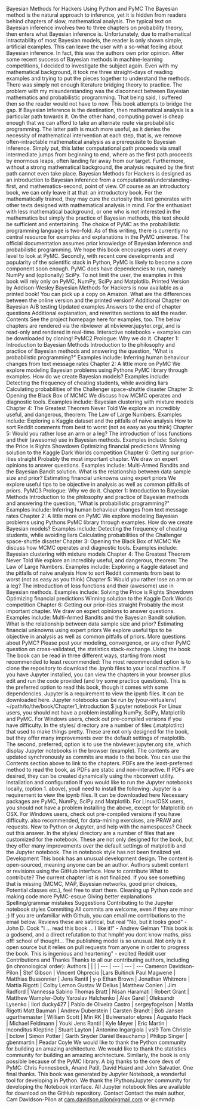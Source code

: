 Bayesian Methods for Hackers Using Python and PyMC The Bayesian method is the natural approach to inference, yet it is hidden from readers behind chapters of slow, mathematical analysis. The typical text on Bayesian inference involves two to three chapters on probability theory, then enters what Bayesian inference is. Unfortunately, due to mathematical intractability of most Bayesian models, the reader is only shown simple, artificial examples. This can leave the user with a so-what feeling about Bayesian inference. In fact, this was the authors own prior opinion. After some recent success of Bayesian methods in machine-learning competitions, I decided to investigate the subject again. Even with my mathematical background, it took me three straight-days of reading examples and trying to put the pieces together to understand the methods. There was simply not enough literature bridging theory to practice. The problem with my misunderstanding was the disconnect between Bayesian mathematics and probabilistic programming. That being said, I suffered then so the reader would not have to now. This book attempts to bridge the gap. If Bayesian inference is the destination, then mathematical analysis is a particular path towards it. On the other hand, computing power is cheap enough that we can afford to take an alternate route via probabilistic programming. The latter path is much more useful, as it denies the necessity of mathematical intervention at each step, that is, we remove often-intractable mathematical analysis as a prerequisite to Bayesian inference. Simply put, this latter computational path proceeds via small intermediate jumps from beginning to end, where as the first path proceeds by enormous leaps, often landing far away from our target. Furthermore, without a strong mathematical background, the analysis required by the first path cannot even take place. Bayesian Methods for Hackers is designed as an introduction to Bayesian inference from a computational/understanding-first, and mathematics-second, point of view. Of course as an introductory book, we can only leave it at that: an introductory book. For the mathematically trained, they may cure the curiosity this text generates with other texts designed with mathematical analysis in mind. For the enthusiast with less mathematical background, or one who is not interested in the mathematics but simply the practice of Bayesian methods, this text should be sufficient and entertaining. The choice of PyMC as the probabilistic programming language is two-fold. As of this writing, there is currently no central resource for examples and explanations in the PyMC universe. The official documentation assumes prior knowledge of Bayesian inference and probabilistic programming. We hope this book encourages users at every level to look at PyMC. Secondly, with recent core developments and popularity of the scientific stack in Python, PyMC is likely to become a core component soon enough. PyMC does have dependencies to run, namely NumPy and (optionally) SciPy. To not limit the user, the examples in this book will rely only on PyMC, NumPy, SciPy and Matplotlib. Printed Version by Addison-Wesley Bayesian Methods for Hackers is now available as a printed book! You can pick up a copy on Amazon. What are the differences between the online version and the printed version? Additional Chapter on Bayesian A/B testing Updated examples Answers to the end of chapter questions Additional explanation, and rewritten sections to aid the reader. Contents See the project homepage here for examples, too. The below chapters are rendered via the nbviewer at nbviewer.jupyter.org/, and is read-only and rendered in real-time. Interactive notebooks + examples can be downloaded by cloning! PyMC2 Prologue: Why we do it. Chapter 1: Introduction to Bayesian Methods Introduction to the philosophy and practice of Bayesian methods and answering the question, "What is probabilistic programming?" Examples include: Inferring human behaviour changes from text message rates Chapter 2: A little more on PyMC We explore modeling Bayesian problems using Pythons PyMC library through examples. How do we create Bayesian models? Examples include: Detecting the frequency of cheating students, while avoiding liars Calculating probabilities of the Challenger space-shuttle disaster Chapter 3: Opening the Black Box of MCMC We discuss how MCMC operates and diagnostic tools. Examples include: Bayesian clustering with mixture models Chapter 4: The Greatest Theorem Never Told We explore an incredibly useful, and dangerous, theorem: The Law of Large Numbers. Examples include: Exploring a Kaggle dataset and the pitfalls of naive analysis How to sort Reddit comments from best to worst (not as easy as you think) Chapter 5: Would you rather lose an arm or a leg? The introduction of loss functions and their (awesome) use in Bayesian methods. Examples include: Solving the Price is Rights Showdown Optimizing financial predictions Winning solution to the Kaggle Dark Worlds competition Chapter 6: Getting our prior-ities straight Probably the most important chapter. We draw on expert opinions to answer questions. Examples include: Multi-Armed Bandits and the Bayesian Bandit solution. What is the relationship between data sample size and prior? Estimating financial unknowns using expert priors We explore useful tips to be objective in analysis as well as common pitfalls of priors. PyMC3 Prologue: Why we do it. Chapter 1: Introduction to Bayesian Methods Introduction to the philosophy and practice of Bayesian methods and answering the question, "What is probabilistic programming?" Examples include: Inferring human behaviour changes from text message rates Chapter 2: A little more on PyMC We explore modeling Bayesian problems using Pythons PyMC library through examples. How do we create Bayesian models? Examples include: Detecting the frequency of cheating students, while avoiding liars Calculating probabilities of the Challenger space-shuttle disaster Chapter 3: Opening the Black Box of MCMC We discuss how MCMC operates and diagnostic tools. Examples include: Bayesian clustering with mixture models Chapter 4: The Greatest Theorem Never Told We explore an incredibly useful, and dangerous, theorem: The Law of Large Numbers. Examples include: Exploring a Kaggle dataset and the pitfalls of naive analysis How to sort Reddit comments from best to worst (not as easy as you think) Chapter 5: Would you rather lose an arm or a leg? The introduction of loss functions and their (awesome) use in Bayesian methods. Examples include: Solving the Price is Rights Showdown Optimizing financial predictions Winning solution to the Kaggle Dark Worlds competition Chapter 6: Getting our prior-ities straight Probably the most important chapter. We draw on expert opinions to answer questions. Examples include: Multi-Armed Bandits and the Bayesian Bandit solution. What is the relationship between data sample size and prior? Estimating financial unknowns using expert priors We explore useful tips to be objective in analysis as well as common pitfalls of priors. More questions about PyMC? Please post your modeling, convergence, or any other PyMC question on cross-validated, the statistics stack-exchange. Using the book The book can be read in three different ways, starting from most recommended to least recommended: The most recommended option is to clone the repository to download the .ipynb files to your local machine. If you have Jupyter installed, you can view the chapters in your browser plus edit and run the code provided (and try some practice questions). This is the preferred option to read this book, though it comes with some dependencies. Jupyter is a requirement to view the ipynb files. It can be downloaded here. Jupyter notebooks can be run by (your-virtualenv) ~/path/to/the/book/Chapter1_Introduction $ jupyter notebook For Linux users, you should not have a problem installing NumPy, SciPy, Matplotlib and PyMC. For Windows users, check out pre-compiled versions if you have difficulty. In the styles/ directory are a number of files (.matplotlirc) that used to make things pretty. These are not only designed for the book, but they offer many improvements over the default settings of matplotlib. The second, preferred, option is to use the nbviewer.jupyter.org site, which display Jupyter notebooks in the browser (example). The contents are updated synchronously as commits are made to the book. You can use the Contents section above to link to the chapters. PDFs are the least-preferred method to read the book, as PDFs are static and non-interactive. If PDFs are desired, they can be created dynamically using the nbconvert utility. Installation and configuration If you would like to run the Jupyter notebooks locally, (option 1. above), youll need to install the following: Jupyter is a requirement to view the ipynb files. It can be downloaded here Necessary packages are PyMC, NumPy, SciPy and Matplotlib. For Linux/OSX users, you should not have a problem installing the above, except for Matplotlib on OSX. For Windows users, check out pre-compiled versions if you have difficulty. also recommended, for data-mining exercises, are PRAW and requests. New to Python or Jupyter, and help with the namespaces? Check out this answer. In the styles/ directory are a number of files that are customized for the notebook. These are not only designed for the book, but they offer many improvements over the default settings of matplotlib and the Jupyter notebook. The in notebook style has not been finalized yet. Development This book has an unusual development design. The content is open-sourced, meaning anyone can be an author. Authors submit content or revisions using the GitHub interface. How to contribute What to contribute? The current chapter list is not finalized. If you see something that is missing (MCMC, MAP, Bayesian networks, good prior choices, Potential classes etc.), feel free to start there. Cleaning up Python code and making code more PyMC-esque Giving better explanations Spelling/grammar mistakes Suggestions Contributing to the Jupyter notebook styles Commiting All commits are welcome, even if they are minor ;) If you are unfamiliar with Github, you can email me contributions to the email below. Reviews these are satirical, but real "No, but it looks good" - John D. Cook "I ... read this book ... I like it!" - Andrew Gelman "This book is a godsend, and a direct refutation to that hmph! you dont know maths, piss off! school of thought... The publishing model is so unusual. Not only is it open source but it relies on pull requests from anyone in order to progress the book. This is ingenious and heartening" - excited Reddit user Contributions and Thanks Thanks to all our contributing authors, including (in chronological order): Authors | | | | --- | --- | --- | --- Cameron Davidson-Pilon | Stef Gibson | Vincent Ohprecio |Lars Buitinck Paul Magwene | Matthias Bussonnier | Jens Rantil | y-p Ethan Brown | Jonathan Whitmore | Mattia Rigotti | Colby Lemon Gustav W Delius | Matthew Conlen | Jim Radford | Vannessa Sabino Thomas Bratt | Nisan Haramati | Robert Grant | Matthew Wampler-Doty Yaroslav Halchenko | Alex Garel | Oleksandr Lysenko | liori ducky427 | Pablo de Oliveira Castro | sergeyfogelson | Mattia Rigotti Matt Bauman | Andrew Duberstein | Carsten Brandt | Bob Jansen ugurthemaster | William Scott | Min RK | Bulwersator elpres | Augusto Hack | Michael Feldmann | Youki Jens Rantil | Kyle Meyer | Eric Martin | Inconditus Kleptine | Stuart Layton | Antonino Ingargiola | vsl9 Tom Christie | bclow | Simon Potter | Garth Snyder Daniel Beauchamp | Philipp Singer | gbenmartin | Peadar Coyle We would like to thank the Python community for building an amazing architecture. We would like to thank the statistics community for building an amazing architecture. Similarly, the book is only possible because of the PyMC library. A big thanks to the core devs of PyMC: Chris Fonnesbeck, Anand Patil, David Huard and John Salvatier. One final thanks. This book was generated by Jupyter Notebook, a wonderful tool for developing in Python. We thank the IPython/Jupyter community for developing the Notebook interface. All Jupyter notebook files are available for download on the GitHub repository. Contact Contact the main author, Cam Davidson-Pilon at cam.davidson.pilon@gmail.com or @cmrndp